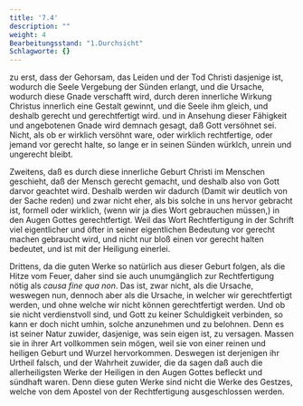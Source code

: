 ```yaml
---
title: '7.4'
description: ""
weight: 4
Bearbeitungsstand: "1.Durchsicht"
Schlagworte: {}
---
```

<!-- seite 292 -->

 zu erst, dass der Gehorsam, das Leiden
und der Tod Christi dasjenige ist, wodurch die
Seele Vergebung der Sünden erlangt, und die
Ursache, wodurch diese Gnade verschafft wird,
durch deren innerliche Wirkung Christus innerlich
eine Gestalt gewinnt, und die Seele ihm
gleich, und deshalb gerecht und gerechtfertigt wird.
und in Ansehung dieser Fähigkeit und angebotenen
Gnade wird demnach gesagt, daß Gott versöhnet
sei. Nicht, als ob er wirklich versöhnt ware,
oder wirklich rechtfertige, oder jemand vor gerecht
halte, so lange er in seinen Sünden würklch, unrein
und ungerecht bleibt.

Zweitens, daß es durch diese innerliche Geburt
Christi im Menschen geschieht, daß der Mensch
gerecht gemacht, und deshalb also von Gott
darvor geachtet wird. Deshalb werden wir
dadurch (Damit wir deutlich von der Sache reden)
und zwar nicht eher, als bis solche in uns hervor gebracht
ist, formell oder wirklich, (wenn wir ja
dies Wort gebrauchen müssen,) in den Augen Gottes
gerechtfertigt. Weil das Wort Rechtfertigung
in der Schrift viel eigentlicher und öfter in seiner
eigentlichen Bedeutung vor gerecht machen gebraucht<!-- seite 293 -->
wird, und nicht nur bloß einen vor gerecht
halten bedeutet, und ist mit der Heiligung einerlei.

Drittens, da die guten Werke so natürlich
aus dieser Geburt folgen, als die Hitze vom Feuer, daher
sind sie auch unumgänglich zur Rechtfertigung nötig
als *causa fine qua non*. Das ist, zwar nicht, als
die Ursache, weswegen nun, dennoch aber als die
Ursache, in welcher wir gerechtfertigt werden, und
ohne welche wir nicht können gerechtfertigt werden.
Und ob sie nicht verdienstvoll sind, und Gott zu
keiner Schuldigkeit verbinden, so kann er doch nicht umhin,
solche anzunehmen und zu belohnen. Denn es ist
seiner Natur zuwider, dasjenige, was sein eigen ist, zu
versagen. Massen sie in ihrer Art vollkommen sein mögen,
weil sie von einer reinen und heiligen Geburt und
Wurzel hervorkommen. Deswegen ist derjenigen ihr
Urtheil falsch, und der Wahrheit zuwider, die da sagen
daß auch die allerheiligsten Werke der Heiligen in
den Augen Gottes befleckt und sündhaft waren.
Denn diese guten Werke sind nicht die Werke des Gestzes,
welche von dem Apostel von der Rechtfertigung
ausgeschlossen werden.
